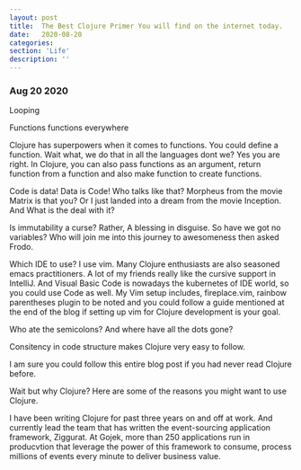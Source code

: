 ```yaml
---
layout: post
title:  The Best Clojure Primer You will find on the internet today.
date:   2020-08-20
categories:
section: 'Life'
description: ''
---
```


### Aug 20 2020


Looping

Functions functions everywhere

Clojure has superpowers when it comes to functions. You could define a function. Wait what, we do that in all the languages dont we?
Yes you are right. In Clojure, you can also pass functions as an argument, return function from a function and also make function to create functions.

Code is data! Data is Code!
Who talks like that? Morpheus from the movie Matrix is that you? Or I just landed into a dream from the movie Inception. And What is the deal with it?

Is immutability a curse?
Rather, A blessing in disguise.
So have we got no variables? Who will join me into this journey to awesomeness then asked Frodo.

Which IDE to use?
I use vim. Many Clojure enthusiasts are also seasoned emacs practitioners. A lot of my friends really like the cursive support in IntelliJ. And Visual Basic Code is nowadays the kubernetes of IDE world, so you could use Code as well. My Vim setup includes, fireplace.vim, rainbow parentheses plugin to be noted and you could follow a guide mentioned at the end of the blog if setting up vim for Clojure development is your goal.

Who ate the semicolons?
And where have all the dots gone?

Consitency in code structure makes Clojure very easy to follow.

I am sure you could follow this entire blog post if you had never read Clojure before.

Wait but why Clojure?
Here are some of the reasons you might want to use Clojure.

I have been writing Clojure for past three years on and off at work. And currently lead the team that has written the event-sourcing application framework, Ziggurat. At Gojek, more than 250 applications run in producvtion that leverage the power of this framework to consume, process millions of events every minute to deliver business value.


